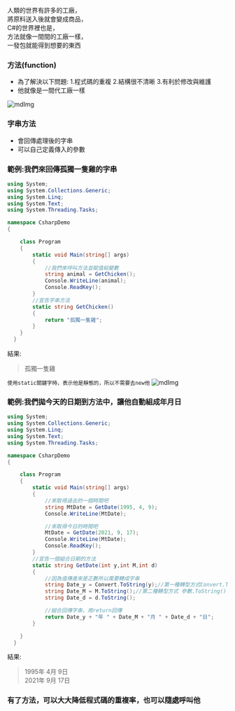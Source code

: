 人類的世界有許多的工廠，\
將原料送入後就會變成商品，\
C#的世界裡也是，\
方法就像一間間的工廠一樣，\
一發包就能得到想要的東西

### 方法(function)
* 為了解決以下問題:
    1.程式碼的重複
    2.結構很不清晰
    3.有利於修改與維護
* 他就像是一間代工廠一樣

![mdImg](https://ithelp.ithome.com.tw/upload/images/20210916/20097001aX9kdraTMz.png)

### 字串方法
* 會回傳處理後的字串
* 可以自己定義傳入的參數

### 範例:我們來回傳孤獨一隻雞的字串
```csharp
using System;
using System.Collections.Generic;
using System.Linq;
using System.Text;
using System.Threading.Tasks;

namespace CsharpDemo
{

    class Program
    {
        static void Main(string[] args)
        {
            //我們來呼叫方法並賦值給變數
            string animal = GetChicken();
            Console.WriteLine(animal);
            Console.ReadKey();
        }
        //宣告字串方法
        static string GetChicken()
        {
            return "孤獨一隻雞";
        }
    }
  }
  ```
  
  結果:
>   孤獨一隻雞

`使用static關鍵字時，表示他是靜態的，所以不需要去new他`
![mdImg](https://ithelp.ithome.com.tw/upload/images/20210917/200970012uV77UtFx6.png)

### 範例:我們拋今天的日期到方法中，讓他自動組成年月日
```csharp
using System;
using System.Collections.Generic;
using System.Linq;
using System.Text;
using System.Threading.Tasks;

namespace CsharpDemo
{

    class Program
    {
        static void Main(string[] args)
        {
            //來取得過去的一個時間吧
            string MtDate = GetDate(1995, 4, 9);
            Console.WriteLine(MtDate);

            //來取得今日的時間吧
            MtDate = GetDate(2021, 9, 17);
            Console.WriteLine(MtDate);
            Console.ReadKey();
        }
        //宣告一個組合日期的方法
        static string GetDate(int y,int M,int d)
        {
            //因為值傳進來是正數所以需要轉成字串
            string Date_y = Convert.ToString(y);//第一種轉型方式Convert.To...
            string Date_M = M.ToString();//第二種轉型方式 參數.ToString()
            string Date_d = d.ToString();

            //組合回傳字串，用return回傳
            return Date_y + "年 " + Date_M + "月 " + Date_d + "日";
        }

    }
  }
  ```
  
  結果:
  > 1995年 4月 9日\
2021年 9月 17日

### 有了方法，可以大大降低程式碼的重複率，也可以隨處呼叫他